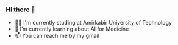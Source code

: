 ### Hi there 👋

<!--
**zahrasalarian/zahrasalarian** is a ✨ _special_ ✨ repository because its `README.md` (this file) appears on your GitHub profile.

Here are some ideas to get you started:
- 👯 I’m looking to collaborate on ...
- 🤔 I’m looking for help with ...
- 💬 Ask me about ...
- 😄 Pronouns: ...
- ⚡ Fun fact: ...
-->

- 👩‍🎓 I'm currently studing at Amirkabir University of Technology
- 🌱 I’m currently learning about AI for Medicine
- 📫 You can reach me by my gmail
